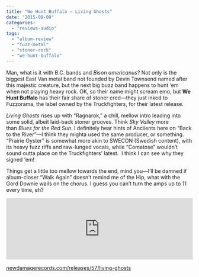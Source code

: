 ```yaml
---
title: "We Hunt Buffalo – Living Ghosts"
date: "2015-09-09"
categories: 
  - "reviews-audio"
tags: 
  - "album-review"
  - "fuzz-metal"
  - "stoner-rock"
  - "we-hunt-buffalo"
---
```


Man, what is it with B.C. bands and _Bison americanus_? Not only is the biggest East Van metal band not founded by Devin Townsend named after this majestic creature, but the next big buzz band happens to hunt ‘em when not playing heavy rock. OK, so their name might scream emo, but **We Hunt Buffalo** has their fair share of stoner cred—they just inked to Fuzzorama, the label owned by the Truckfighters, for their latest release.

_Living Ghosts_ rises up with “Ragnarok,” a chill, mellow intro leading into some solid, albeit laid-back stoner grooves. Think _Sky Valley_ more than _Blues for the Red Sun_. I definitely hear hints of Anciients here on “Back to the River”—I think they mighta used the same producer, or something. “Prairie Oyster” is somewhat more akin to SWECON (Swedish content), with its heavy fuzz riffs and raw-lunged vocals, while “Comatose” wouldn’t sound outta place on the Truckfighters’ latest.  I think I can see why they signed ‘em!

Things get a little too mellow towards the end, mind you—I’ll be damned if album-closer “Walk Again” doesn’t remind me of the Hip, what with the Gord Downie wails on the chorus. I guess you can’t turn the amps up to 11 every time, eh?

<iframe src="https://w.soundcloud.com/player/?url=https%3A//api.soundcloud.com/tracks/202978664&amp;color=ff5500&amp;auto_play=false&amp;hide_related=false&amp;show_comments=true&amp;show_user=true&amp;show_reposts=false" width="100%" height="166" frameborder="no" scrolling="no"></iframe>

[newdamagerecords.com/releases/57/living-ghosts](http://newdamagerecords.com/releases/57/living-ghosts)
